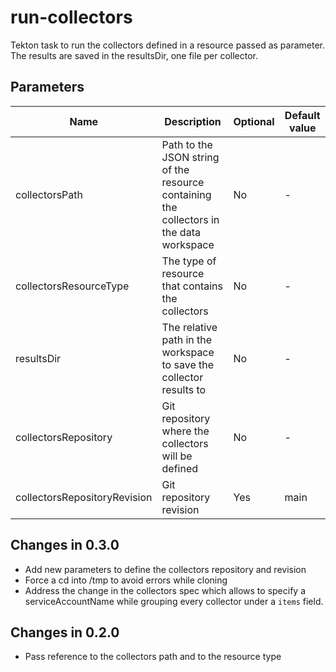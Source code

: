 # run-collectors

Tekton task to run the collectors defined in a resource passed as parameter. The results are saved in the resultsDir,
one file per collector.

## Parameters

| Name                         | Description                                                                             | Optional | Default value |
|------------------------------|-----------------------------------------------------------------------------------------|----------|---------------|
| collectorsPath               | Path to the JSON string of the resource containing the collectors in the data workspace | No       | -             |
| collectorsResourceType       | The type of resource that contains the collectors                                       | No       | -             |
| resultsDir                   | The relative path in the workspace to save the collector results to                     | No       | -             |
| collectorsRepository         | Git repository where the collectors will be defined                                     | No       | -             |
| collectorsRepositoryRevision | Git repository revision                                                                 | Yes      | main          |

## Changes in 0.3.0
* Add new parameters to define the collectors repository and revision
* Force a cd into /tmp to avoid errors while cloning
* Address the change in the collectors spec which allows to specify a serviceAccountName while grouping
  every collector under a `items` field.

## Changes in 0.2.0
* Pass reference to the collectors path and to the resource type
